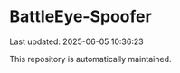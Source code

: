 # BattleEye-Spoofer

Last updated: 2025-06-05 10:36:23

This repository is automatically maintained.
